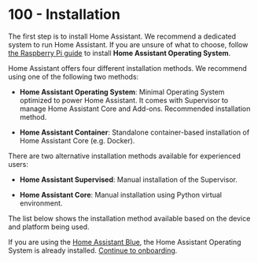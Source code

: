 # 100 - Installation

The first step is to install Home Assistant. We recommend a dedicated system to run Home Assistant. If you are unsure of what to choose, follow [the Raspberry Pi guide](https://www.home-assistant.io/installation/raspberrypi) to install **Home Assistant Operating System**.

Home Assistant offers four different installation methods. We recommend using one of the following two methods:

- **Home Assistant Operating System**: Minimal Operating System optimized to power Home Assistant. It comes with Supervisor to manage Home Assistant Core and Add-ons. Recommended installation method.

- **Home Assistant Container**: Standalone container-based installation of Home Assistant Core (e.g. Docker).

There are two alternative installation methods available for experienced users:

- **Home Assistant Supervised**: Manual installation of the Supervisor.

- **Home Assistant Core**: Manual installation using Python virtual environment.

The list below shows the installation method available based on the device and platform being used.

If you are using the [Home Assistant Blue](https://www.home-assistant.io/blue), the Home Assistant Operating System is already installed. [Continue to onboarding](https://github.com/vanHeemstraSystems/home-assistant/tree/main/300/100/200).
